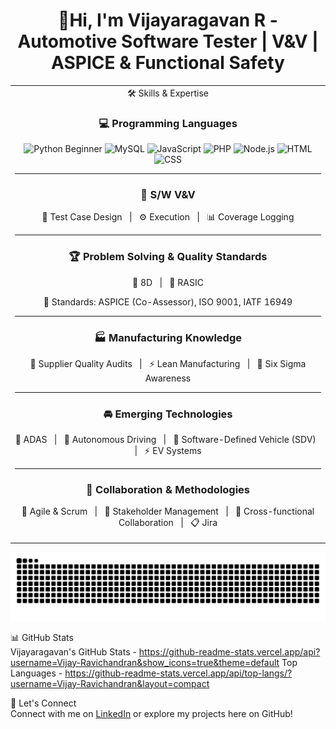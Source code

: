 <h1 align="center">🚀Hi, I'm Vijayaragavan R - Automotive Software Tester | V&V | ASPICE & Functional Safety </h1>

<table align="center">
  <tr>
    <td align="center" colspan="2">
    🛠️ Skills & Expertise  

### 💻 Programming Languages  
<p align="center">
  <img src="https://cdn.jsdelivr.net/gh/devicons/devicon/icons/python/python-original.svg" width="40" alt="Python"/> Beginner
  <img src="https://cdn.jsdelivr.net/gh/devicons/devicon/icons/mysql/mysql-original.svg" width="40" alt="MySQL"/>
  <img src="https://cdn.jsdelivr.net/gh/devicons/devicon/icons/javascript/javascript-original.svg" width="40" alt="JavaScript"/>
  <img src="https://cdn.jsdelivr.net/gh/devicons/devicon/icons/php/php-original.svg" width="40" alt="PHP"/>
  <img src="https://cdn.jsdelivr.net/gh/devicons/devicon/icons/nodejs/nodejs-original-wordmark.svg" width="40" alt="Node.js"/>
  <img src="https://cdn.jsdelivr.net/gh/devicons/devicon/icons/html5/html5-original.svg" width="40" alt="HTML"/>
  <img src="https://cdn.jsdelivr.net/gh/devicons/devicon/icons/css3/css3-original.svg" width="40" alt="CSS"/>
</p>

---

### 🧪 S/W V&V  
<p align="center">
  🧩 Test Case Design &nbsp; | &nbsp; ⚙️ Execution &nbsp; | &nbsp; 📊 Coverage Logging
</p>

---

### 🏆 Problem Solving & Quality Standards  
<p align="center">
  📌 8D &nbsp; | &nbsp; 🧭 RASIC  
</p>
<p align="center">
  📑 Standards: ASPICE (Co-Assessor), ISO 9001, IATF 16949
</p>

---

### 🏭 Manufacturing Knowledge  
<p align="center">
  🏢 Supplier Quality Audits &nbsp; | &nbsp; ⚡ Lean Manufacturing &nbsp; | &nbsp; 🎯 Six Sigma Awareness
</p>

---

### 🚘 Emerging Technologies  
<p align="center">
  🚗 ADAS &nbsp; | &nbsp; 🤖 Autonomous Driving &nbsp; | &nbsp; 🔌 Software-Defined Vehicle (SDV) &nbsp; | &nbsp; ⚡ EV Systems
</p>

---

### 🤝 Collaboration & Methodologies  
<p align="center">
  🚀 Agile & Scrum &nbsp; | &nbsp; 👥 Stakeholder Management &nbsp; | &nbsp; 🔄 Cross-functional Collaboration &nbsp; | &nbsp; 📋 Jira
</p>

</table>


![GitHub Snake](https://raw.githubusercontent.com/Vijay-Ravichandran/Vijay-Ravichandran/output/github-contribution-grid-snake.svg)

📊 GitHub Stats  
Vijayaragavan's GitHub Stats - https://github-readme-stats.vercel.app/api?username=Vijay-Ravichandran&show_icons=true&theme=default
Top Languages - https://github-readme-stats.vercel.app/api/top-langs/?username=Vijay-Ravichandran&layout=compact

🤝 Let's Connect  
Connect with me on [LinkedIn](https://www.linkedin.com/in/vijayaragavan2) or explore my projects here on GitHub!
